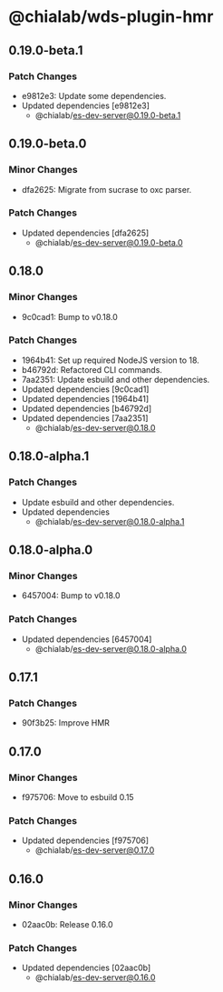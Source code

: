 # @chialab/wds-plugin-hmr

## 0.19.0-beta.1

### Patch Changes

-   e9812e3: Update some dependencies.
-   Updated dependencies [e9812e3]
    -   @chialab/es-dev-server@0.19.0-beta.1

## 0.19.0-beta.0

### Minor Changes

-   dfa2625: Migrate from sucrase to oxc parser.

### Patch Changes

-   Updated dependencies [dfa2625]
    -   @chialab/es-dev-server@0.19.0-beta.0

## 0.18.0

### Minor Changes

-   9c0cad1: Bump to v0.18.0

### Patch Changes

-   1964b41: Set up required NodeJS version to 18.
-   b46792d: Refactored CLI commands.
-   7aa2351: Update esbuild and other dependencies.
-   Updated dependencies [9c0cad1]
-   Updated dependencies [1964b41]
-   Updated dependencies [b46792d]
-   Updated dependencies [7aa2351]
    -   @chialab/es-dev-server@0.18.0

## 0.18.0-alpha.1

### Patch Changes

-   Update esbuild and other dependencies.
-   Updated dependencies
    -   @chialab/es-dev-server@0.18.0-alpha.1

## 0.18.0-alpha.0

### Minor Changes

-   6457004: Bump to v0.18.0

### Patch Changes

-   Updated dependencies [6457004]
    -   @chialab/es-dev-server@0.18.0-alpha.0

## 0.17.1

### Patch Changes

-   90f3b25: Improve HMR

## 0.17.0

### Minor Changes

-   f975706: Move to esbuild 0.15

### Patch Changes

-   Updated dependencies [f975706]
    -   @chialab/es-dev-server@0.17.0

## 0.16.0

### Minor Changes

-   02aac0b: Release 0.16.0

### Patch Changes

-   Updated dependencies [02aac0b]
    -   @chialab/es-dev-server@0.16.0
